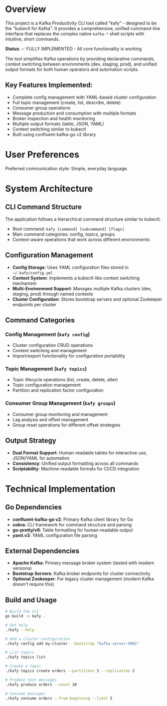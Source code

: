 # Overview

This project is a Kafka Productivity CLI tool called "kafy" - designed to be the "kubectl for Kafka". It provides a comprehensive, unified command-line interface that replaces the complex native `kafka-*` shell scripts with intuitive, short commands.

**Status**: ✅ FULLY IMPLEMENTED - All core functionality is working

The tool simplifies Kafka operations by providing declarative commands, context switching between environments (dev, staging, prod), and unified output formats for both human operators and automation scripts.

## Key Features Implemented:
- Complete config management with YAML-based cluster configuration
- Full topic management (create, list, describe, delete)
- Consumer group operations
- Message production and consumption with multiple formats
- Broker inspection and health monitoring  
- Multiple output formats (table, JSON, YAML)
- Context switching similar to kubectl
- Built using confluent-kafka-go v2 library

# User Preferences

Preferred communication style: Simple, everyday language.

# System Architecture

## CLI Command Structure
The application follows a hierarchical command structure similar to kubectl:
- Root command: `kafy [command] [subcommand] [flags]`
- Main command categories: config, topics, groups
- Context-aware operations that work across different environments

## Configuration Management
- **Config Storage**: Uses YAML configuration files stored in `~/.kafy/config.yml`
- **Context System**: Implements a kubectl-like context switching mechanism
- **Multi-Environment Support**: Manages multiple Kafka clusters (dev, staging, prod) through named contexts
- **Cluster Configuration**: Stores bootstrap servers and optional Zookeeper endpoints per cluster

## Command Categories

### Config Management (`kafy config`)
- Cluster configuration CRUD operations
- Context switching and management
- Import/export functionality for configuration portability

### Topic Management (`kafy topics`) 
- Topic lifecycle operations (list, create, delete, alter)
- Topic configuration management
- Partition and replication factor configuration

### Consumer Group Management (`kafy groups`)
- Consumer group monitoring and management
- Lag analysis and offset management
- Group reset operations for different offset strategies

## Output Strategy
- **Dual Format Support**: Human-readable tables for interactive use, JSON/YAML for automation
- **Consistency**: Unified output formatting across all commands
- **Scriptability**: Machine-readable formats for CI/CD integration

# Technical Implementation

## Go Dependencies
- **confluent-kafka-go v2**: Primary Kafka client library for Go
- **cobra**: CLI framework for command structure and parsing
- **go-pretty/v6**: Table formatting for human-readable output
- **yaml.v3**: YAML configuration file parsing

## External Dependencies
- **Apache Kafka**: Primary message broker system (tested with modern versions)
- **Bootstrap Servers**: Kafka broker endpoints for cluster connectivity
- **Optional Zookeeper**: For legacy cluster management (modern Kafka doesn't require this)

## Build and Usage
```bash
# Build the CLI
go build -o kafy .

# Get help
./kafy --help

# Add a cluster configuration
./kafy config add my-cluster --bootstrap "kafka-server:9092"

# List topics
./kafy topics list

# Create a topic
./kafy topics create orders --partitions 3 --replication 2

# Produce test messages
./kafy produce orders --count 10

# Consume messages
./kafy consume orders --from-beginning --limit 5
```